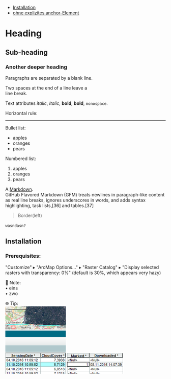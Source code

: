 * [Installation](#installation)
* [ohne explizites anchor-Element](#prerequisites)

# Heading

## Sub-heading

### Another deeper heading
 
Paragraphs are separated
by a blank line.

Two spaces at the end of a line leave a  
line break.

Text attributes _italic_, *italic*, __bold__, **bold**, `monospace`.

Horizontal rule:

---

Bullet list:

  * apples
  * oranges
  * pears

Numbered list:

  1. apples
  2. oranges
  3. pears

A [Markdown](https://en.wikipedia.org/wiki/Markdown).  
GitHub Flavored Markdown (GFM) treats newlines in paragraph-like content as real line breaks, ignores underscores in words, and adds syntax highlighting, task lists,[36] and tables.[37]

> Border(left)

`wasndasn?`

## <a name="installation"></a>Installation

### Prerequisites:
"Customize" ▸ "ArcMap Options..." ▸ "Raster Catalog" ▸ "Display selected rasters with transparency: 0%" (default is 30%, which appears very hazy)

📓 Note:  
• eins  
• zwo  

⛯ Tip:  
<img src='doc/Search.png' alt='Search' title='Search'/>
![alt tag](doc/Download.png)
